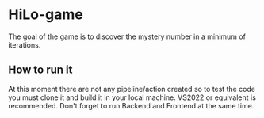 # HiLo-game
The goal of the game is to discover the mystery number in a minimum of iterations.

## How to run it
At this moment there are not any pipeline/action created so to test the code you must clone it and build it in your local machine.
VS2022 or equivalent is recommended.
Don't forget to run Backend and Frontend at the same time.
